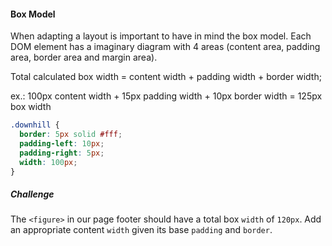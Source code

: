 #### Box Model
When adapting a layout is important to have in mind the box model. Each DOM element has a imaginary diagram with 4 areas (content area, padding area, border area and margin area). 

Total calculated box width = content width + padding width + border width;

ex.: 100px content width + 15px padding width + 10px border width = 125px box width
```css
.downhill {
  border: 5px solid #fff;
  padding-left: 10px;
  padding-right: 5px;
  width: 100px;
}
```
##### Challenge
The `<figure>` in our page footer should have a total box `width` of `120px`. Add an appropriate content `width` given its base `padding` and `border`.
